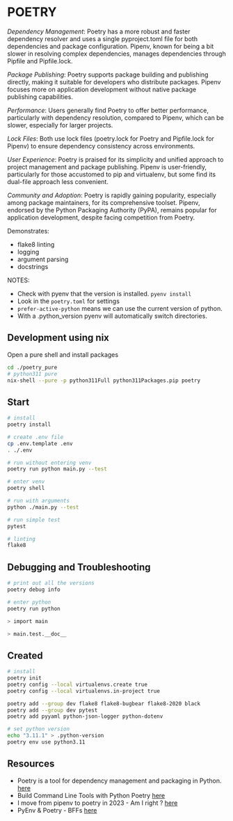 # POETRY

*Dependency Management*: Poetry has a more robust and faster dependency resolver and uses a single pyproject.toml file for both dependencies and package configuration. Pipenv, known for being a bit slower in resolving complex dependencies, manages dependencies through Pipfile and Pipfile.lock.  

*Package Publishing*: Poetry supports package building and publishing directly, making it suitable for developers who distribute packages. Pipenv focuses more on application development without native package publishing capabilities.  

*Performance*: Users generally find Poetry to offer better performance, particularly with dependency resolution, compared to Pipenv, which can be slower, especially for larger projects.  

*Lock Files*: Both use lock files (poetry.lock for Poetry and Pipfile.lock for Pipenv) to ensure dependency consistency across environments.  

*User Experience*: Poetry is praised for its simplicity and unified approach to project management and package publishing. Pipenv is user-friendly, particularly for those accustomed to pip and virtualenv, but some find its dual-file approach less convenient.  

*Community and Adoption*: Poetry is rapidly gaining popularity, especially among package maintainers, for its comprehensive toolset. Pipenv, endorsed by the Python Packaging Authority (PyPA), remains popular for application development, despite facing competition from Poetry.  

Demonstrates:

- flake8 linting
- logging
- argument parsing
- docstrings

NOTES:

- Check with pyenv that the version is installed. `pyenv install` 
- Look in the `poetry.toml` for settings
- `prefer-active-python` means we can use the current version of python.  
- With a .python_version pyenv will automatically switch directories.  

## Development using nix

Open a pure shell and install packages

```sh
cd ./poetry_pure
# python311 pure
nix-shell --pure -p python311Full python311Packages.pip poetry
```

## Start

```sh
# install
poetry install

# create .env file
cp .env.template .env
. ./.env

# run without entering venv
poetry run python main.py --test

# enter venv
poetry shell

# run with arguments
python ./main.py --test

# run simple test
pytest

# linting
flake8
```

## Debugging and Troubleshooting

```sh
# print out all the versions
poetry debug info 

# enter python
poetry run python

> import main

> main.test.__doc__
```

## Created

```sh
# install
poetry init
poetry config --local virtualenvs.create true
poetry config --local virtualenvs.in-project true

poetry add --group dev flake8 flake8-bugbear flake8-2020 black
poetry add --group dev pytest
poetry add pyyaml python-json-logger python-dotenv

# set python version
echo "3.11.1" > .python-version
poetry env use python3.11
```

## Resources

- Poetry is a tool for dependency management and packaging in Python. [here](https://python-poetry.org/docs/)
- Build Command Line Tools with Python Poetry [here](https://dev.to/bowmanjd/build-command-line-tools-with-python-poetry-4mnc)
- I move from pipenv to poetry in 2023 - Am I right ? [here](https://dev.to/farcellier/i-migrate-to-poetry-in-2023-am-i-right--115)
- PyEnv & Poetry - BFFs [here](https://dev.to/mattcale/pyenv-poetry-bffs-20k6)


